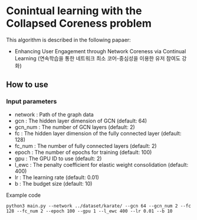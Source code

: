 # Conintual learning with the Collapsed Coreness problem
This algorithm is described in the following papaer:
- Enhancing User Engagement through Network Coreness via Continual Learning
  (연속학습을 통한 네트워크 최소 코어-중심성을 이용한 유저 참여도 강화)

## How to use

### Input parameters
- network : Path of the graph data
- gcn : The hidden layer dimension of GCN (default: 64)
- gcn_num : The number of GCN layers (default: 2)
- fc : The hidden layer dimension of the fully connected layer (default: 128)
- fc_num : The number of fully connected layers (default: 2)
- epoch : The number of epochs for training (default: 100)
- gpu : The GPU ID to use (default: 2)
- l_ewc : The penalty coefficient for elastic weight consolidation (default: 400)
- lr : The learning rate (default: 0.01)
- b : The budget size (default: 10)



Example code
```
python3 main.py --network ../dataset/karate/ --gcn 64 --gcn_num 2 --fc 128 --fc_num 2 --epoch 100 --gpu 1 --l_ewc 400 --lr 0.01 --b 10
```




